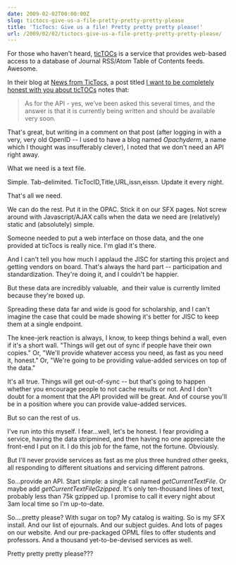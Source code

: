 ```yaml
---
date: 2009-02-02T00:00:00Z
slug: tictocs-give-us-a-file-pretty-pretty-pretty-please
title: 'TicTocs: Give us a file! Pretty pretty pretty please!'
url: /2009/02/02/tictocs-give-us-a-file-pretty-pretty-pretty-please/
---
```


For those who haven't heard, <a href="http://www.tictocs.ac.uk/">ticTOCs</a> is a service that provides web-based access to a database of Journal RSS/Atom Table of Contents feeds. Awesome.

In their blog at <a href="http://tictocsnews.wordpress.com/">News from TicTocs</a>, a post titled <a title="Permanent Link to I want to be completely honest with you about ticTOCs" rel="bookmark" href="http://tictocsnews.wordpress.com/2009/01/27/i-want-to-be-completely-honest-with-you-about-tictocs/">I want to be completely honest with you about ticTOCs</a> notes that:
<blockquote>As for the API - yes, we’ve been asked this several times, and the answer is that it is currently being written and should be available very soon.</blockquote>
That's great, but writing in a comment on that post (after logging in with a very, very old OpenID -- I used to have a blog named <em>Opachyderm</em>, a name which I thought was insufferably clever), I noted that we don't need an API right away.

What we need is a text file.

Simple. Tab-delimited. TicTocID,Title,URL,issn,eissn. Update it every night.

That's all we need.

We can do the rest. Put it in the OPAC. Stick it on our SFX pages. Not screw around with Javascript/AJAX calls when the data we need are (relatively) static and (absolutely) simple.

Someone needed to put a web interface on those data, and the one provided at ticTocs is really nice. I'm glad it's there.

And I can't tell you how much I applaud the JISC for starting this project and getting vendors on board. That's always the hard part -- participation and standardization. They're doing it, and I couldn't be happier.

But these data are incredibly valuable,  and their value is currently limited because they're boxed up.

Spreading these data far and wide is good for scholarship, and I can't imagine the case that could be made showing it's better for JISC to keep them at a single endpoint.

The knee-jerk reaction is always, I know, to keep things behind a wall, even if it's a short wall. "Things will get out of sync if people have their own copies." Or, "We'll provide whatever access you need, as fast as you need it, honest." Or, "We're going to be providing value-added services on top of the data."

It's all true. Things will get out-of-sync -- but that's going to happen whether you encourage people to not cache results or not. And I don't doubt for a moment that the API provided will be great. And of course you'll be in a position where you can provide value-added services.

But so can the rest of us.

I've run into this myself. I fear...well, let's be honest. I fear providing a service, having the data stripmined, and then having no one appreciate the front-end I put on it. I do this job for the fame, not the fortune. Obviously.

But I'll never provide services as fast as me plus three hundred other geeks, all responding to different situations and servicing different patrons.

So...provide an API. Start simple: a single call named <em>getCurrentTextFile</em>. Or maybe add <em>getCurrentTextFileGzipped</em>. It's only ten-thousand lines of text, probably less than 75k gzipped up. I promise to call it every night about 3am local time so I'm up-to-date.

So....pretty please? With sugar on top? My catalog is waiting. So is my SFX install. And our list of ejournals. And our subject guides. And lots of pages on our website. And our pre-packaged OPML files to offer students and professors. And a thousand yet-to-be-devised services as well.

Pretty pretty pretty please???
